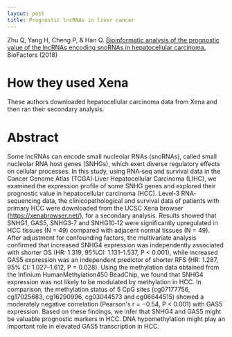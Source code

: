```yaml
---
layout: post
title: Prognostic lncRNAs in liver cancer
---
```


Zhu Q, Yang H, Cheng P, & Han Q. [Bioinformatic analysis of the prognostic value of the lncRNAs encoding snoRNAs in hepatocellular carcinoma.](https://doi.org/10.1002/biof.1478) BioFactors (2018) 

# How they used Xena
These authors downloaded hepatocellular carcinoma data from Xena and then ran their secondary analysis. 

# Abstract
Some lncRNAs can encode small nucleolar RNAs (snoRNAs), called small nucleolar RNA host genes (SNHGs), which exert diverse regulatory effects on cellular processes. In this study, using RNA‐seq and survival data in the Cancer Genome Atlas (TCGA)‐Liver Hepatocellular Carcinoma (LIHC), we examined the expression profile of some SNHG genes and explored their prognostic value in hepatocellular carcinoma (HCC). Level‐3 RNA‐sequencing data, the clinicopathological and survival data of patients with primary HCC were downloaded from the UCSC Xena browser (https://xenabrowser.net/), for a secondary analysis. Results showed that SNHG1, GAS5, SNHG3‐7 and SNHG10‐12 were significantly upregulated in HCC tissues (N = 49) compared with adjacent normal tissues (N = 49). After adjustment for confounding factors, the multivariate analysis confirmed that increased SNHG4 expression was independently associated with shorter OS (HR: 1.319, 95%CI: 1.131–1.537, P < 0.001), while increased GAS5 expression was an independent predictor of shorter RFS (HR: 1.287, 95% CI: 1.027–1.612, P = 0.028). Using the methylation data obtained from the Infinium HumanMethylation450 BeadChip, we found that SNHG4 expression was not likely to be modulated by methylation in HCC. In comparison, the methylation status of 5 CpG sites (cg07177756, cg17025683, cg16290996, cg03044573 and cg06644515) showed a moderately negative correlation (Pearson's r = −0.54, P < 0.001) with GAS5 expression. Based on these findings, we infer that SNHG4 and GAS5 might be valuable prognostic markers in HCC. DNA hypomethylation might play an important role in elevated GAS5 transcription in HCC.


